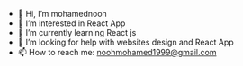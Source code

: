 - 👋 Hi, I’m mohamednooh
- 👀 I’m interested in React App
- 🌱 I’m currently learning React js
- 💞️ I’m looking for help with websites design and React App
- 📫 How to reach me: noohmohamed1999@gmail.com

<!---
mohamednooh99/mohamednooh99 is a ✨ special ✨ repository because its `README.md` (this file) appears on your GitHub profile.
You can click the Preview link to take a look at your changes.
--->
